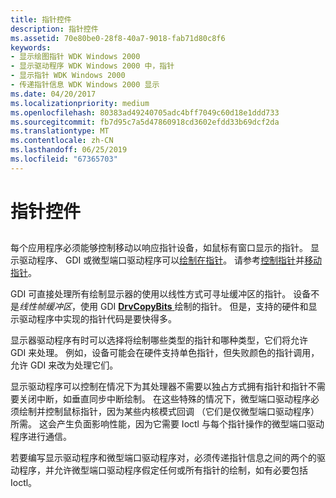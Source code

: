 ```yaml
---
title: 指针控件
description: 指针控件
ms.assetid: 70e80be0-28f8-40a7-9018-fab71d80c8f6
keywords:
- 显示绘图指针 WDK Windows 2000
- 显示驱动程序 WDK Windows 2000 中，指针
- 显示指针 WDK Windows 2000
- 传递指针信息 WDK Windows 2000 显示
ms.date: 04/20/2017
ms.localizationpriority: medium
ms.openlocfilehash: 80383ad49240705adc4bff7049c60d18e1ddd733
ms.sourcegitcommit: fb7d95c7a5d47860918cd3602efdd33b69dcf2da
ms.translationtype: MT
ms.contentlocale: zh-CN
ms.lasthandoff: 06/25/2019
ms.locfileid: "67365703"
---
```

# <a name="pointer-control"></a>指针控件


## <span id="ddk_pointer_control_gg"></span><span id="DDK_POINTER_CONTROL_GG"></span>


每个应用程序必须能够控制移动以响应指针设备，如鼠标有窗口显示的指针。 显示驱动程序、 GDI 或微型端口驱动程序可以[绘制在指针](pointer-drawing.md)。 请参考[控制指针](controlling-the-pointer--drvsetpointershape.md)并[移动指针](moving-the-pointer--drvmovepointer.md)。

GDI 可直接处理所有绘制显示器的使用以线性方式可寻址缓冲区的指针。 设备不是*线性帧缓冲区*，使用 GDI [ **DrvCopyBits** ](https://docs.microsoft.com/windows/desktop/api/winddi/nf-winddi-drvcopybits)绘制的指针。 但是，支持的硬件和显示驱动程序中实现的指针代码是要快得多。

显示器驱动程序有时可以选择将绘制哪些类型的指针和哪种类型，它们将允许 GDI 来处理。 例如，设备可能会在硬件支持单色指针，但失败颜色的指针调用，允许 GDI 来改为处理它们。

显示驱动程序可以控制在情况下为其处理器不需要以独占方式拥有指针和指针不需要关闭中断，如垂直同步中断绘制。 在这些特殊的情况下，微型端口驱动程序必须绘制并控制鼠标指针，因为某些内核模式回调 （它们是仅微型端口驱动程序） 所需。 这会产生负面影响性能，因为它需要 Ioctl 与每个指针操作的微型端口驱动程序进行通信。

若要编写显示驱动程序和微型端口驱动程序对，必须传递指针信息之间的两个的驱动程序，并允许微型端口驱动程序假定任何或所有指针的绘制，如有必要包括 Ioctl。

 

 





